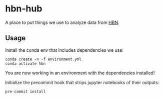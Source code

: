 # hbn-hub

A place to put things we use to analyze data from [HBN](https://healthybrainnetwork.org/).

## Usage

Install the conda env that includes dependencies we use:

    conda create -n -f environment.yml
    conda activate hbn

You are now working in an environment with the dependencies installed!

Initialize the precommit hook that strips jupyter notebooks of their outputs:

    pre-commit install
